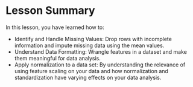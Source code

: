 # Lesson Summary

In this lesson, you have learned how to:

- Identify and Handle Missing Values: Drop rows with incomplete information and impute missing data using the mean values.
- Understand Data Formatting: Wrangle features in a dataset and make them meaningful for data analysis.
- Apply normalization to a data set: By understanding the relevance of using feature scaling on your data and how normalization and standardization have varying effects on your data analysis.